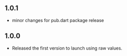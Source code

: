 ## 1.0.1

* minor changes for pub.dart package release

## 1.0.0

* Released the first version to launch using raw values.
